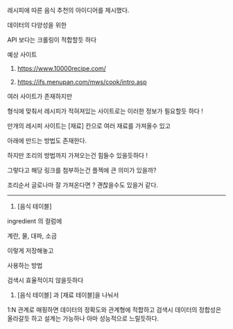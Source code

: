 레시피에 따른 음식 추천의 아이디어를 제시했다.


데이터의 다양성을 위한

API 보다는 크롤링이 적합할듯 하다

예상 사이트

1. https://www.10000recipe.com/


2. https://ifs.menupan.com/mws/cook/intro.asp


여러 사이트가 존재하지만

형식에 맞춰서 레시피가 적혀져있는 사이트로는 이러한 정보가 필요할듯 하다 !

만개의 레시피 사이트는 [재료] 칸으로 여러 재료를 가져올수 있고

아래에 만드는 방법도 존재한다.

하지만 조리의 방법까지 가져오는건 힘들수 있을듯하다 !

그렇다고 해당 링크를 첨부하는건 플젝에 큰 의미가 있을까?

조리순서 글로나마 잘 가져온다면 ? 괜찮을수도 있을거 같다.

---



1. [음식 테이블]

ingredient 의 컬럼에

계란, 물, 대파, 소금

이렇게 저장해놓고

사용하는 방법

검색시 효율적이지 않을듯하다

1. [음식 테이블] 과 [재료 테이블]을 나눠서

1:N 관계로 매핑하면 데이터의 정확도와 관계형에 적합하고 검색시 데이터의 정합성은 올라갈듯 하고 설계는 가능하나 아마 성능적으로 느릴듯하다.